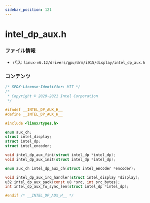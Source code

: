 ```yaml
---
sidebar_position: 121
---
```

# intel_dp_aux.h

### ファイル情報

- パス: `linux-v6.12/drivers/gpu/drm/i915/display/intel_dp_aux.h`

### コンテンツ

```h
/* SPDX-License-Identifier: MIT */
/*
 * Copyright © 2020-2021 Intel Corporation
 */

#ifndef __INTEL_DP_AUX_H__
#define __INTEL_DP_AUX_H__

#include <linux/types.h>

enum aux_ch;
struct intel_display;
struct intel_dp;
struct intel_encoder;

void intel_dp_aux_fini(struct intel_dp *intel_dp);
void intel_dp_aux_init(struct intel_dp *intel_dp);

enum aux_ch intel_dp_aux_ch(struct intel_encoder *encoder);

void intel_dp_aux_irq_handler(struct intel_display *display);
u32 intel_dp_aux_pack(const u8 *src, int src_bytes);
int intel_dp_aux_fw_sync_len(struct intel_dp *intel_dp);

#endif /* __INTEL_DP_AUX_H__ */

```
